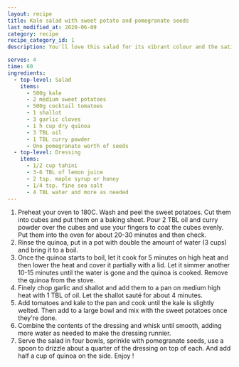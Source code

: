 ```yaml
---
layout: recipe
title: Kale salad with sweet potato and pomegranate seeds
last_modified_at: 2020-06-09
category: recipe
recipe_category_id: 1
description: You'll love this salad for its vibrant colour and the satisfying feeling afterwards. I love the combination of the sweetness from pomegranate seeds and sweet potato and then the slightly bitter taste of kale. The tomatoes help to give this salad a fruity note! A mixture of textures and different tastes that give you the best of both; healthy eating and taste!

serves: 4
time: 60
ingredients:
  - top-level: Salad
    items:
      - 500g kale
      - 2 medium sweet potatoes
      - 500g cocktail tomatoes
      - 1 shallot
      - 3 garlic cloves
      - 1 h cup dry quinoa
      - 3 TBL oil
      - 1 TBL curry powder
      - One pomegranate worth of seeds
  - top-level: Dressing
    items:
      - 1/2 cup tahini
      - 3-6 TBL of lemon juice
      - 2 tsp. maple syrup or honey
      - 1/4 tsp. fine sea salt
      - 4 TBL water and more as needed
---
```

1.	Preheat your oven to 180C. Wash and peel the sweet potatoes. Cut them into cubes and put them on a baking sheet. Pour 2 TBL oil and curry powder over the cubes and use your fingers to coat the cubes evenly. Put them into the oven for about 20-30 minutes and then check.
2.	Rinse the quinoa, put in a pot with double the amount of water (3 cups) and bring it to a boil.
3.	Once the quinoa starts to boil, let it cook for 5 minutes on high heat and then lower the heat and cover it partially with a lid. Let it simmer another 10-15 minutes until the water is gone and the quinoa is cooked. Remove the quinoa from the stove.
4.	Finely chop garlic and shallot and add them to a pan on medium high heat with 1 TBL of oil. Let the shallot sauté for about 4 minutes.
5.	Add tomatoes and kale to the pan and cook until the kale is slightly welted. Then add to a large bowl and mix with the sweet potatoes once they're done.
6.	Combine the contents of the dressing and whisk until smooth, adding more water as needed to make the dressing runnier.
7.	Serve the salad in four bowls, sprinkle with pomegranate seeds, use a spoon to drizzle about a quarter of the dressing on top of each. And add half a cup of quinoa on the side. Enjoy !
